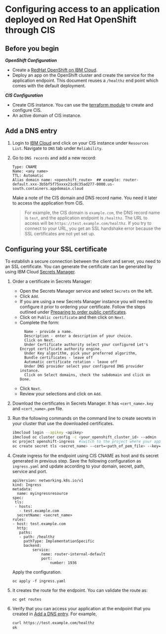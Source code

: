 # Configuring access to an application deployed on Red Hat OpenShift through CIS

## Before you begin

***OpenShift Configuration***

* Create a [RedHat OpenShift on IBM Cloud](https://cloud.ibm.com/docs/openshift?topic=openshift-getting-started&interface=ui).
* Deploy an app on the OpenShift cluster and create the service for the application endpoint. This document reuses a `/healthz` end point which comes with the default deployment.

***CIS Configuration***
* Create CIS instance. You can use the [terraform module](https://github.com/terraform-ibm-modules/terraform-ibm-cis) to create and configure CIS.
* An active domain of CIS instance.


## Add a DNS entry

1. Login to [IBM Cloud](https://cloud.ibm.com) and click on your CIS instance under `Resources List`. Navigate to `DNS` tab under `Reliability`.

2. Go to `DNS records` and add a new record:

   ```
   Type: CNAME
   Name: <any name>
   TTL: Automatic
   Alias domain name: <openshift_route>  ## example: router-default.xxx-3b5bf5f75xxxx21c8c35ad277-0000.us-south.containers.appdomain.cloud
   ```

   Make a note of the CIS domain and DNS record name. You need it later to access the application from CIS.

   >For example, the CIS domain is `example.com`, the DNS record name is `test`, and the application endpoint is `/healthz`. The URL to access will be `https://test.example.com/healthz`.  If you try to connect to your URL, you get an SSL handshake error because the SSL certificates are not yet set up.

## Configuring your SSL certificate

To establish a secure connection between the client and server, you need to an SSL certificate. You can generate the certificate can be generated by using IBM Cloud [Secrets Manager](https://cloud.ibm.com/catalog/services/secrets-manager). 

1. Order a certificate in Secrets Manager:

    * Open the Secrets Manager service and select `Secrets` on the left.
    * Click `Add`.
    * If you are using a new Secrets Manager instance you will need to configure it prior to ordering your certificate. Follow the steps outlined under [Preparing to order public certificates](https://cloud.ibm.com/docs/secrets-manager?topic=secrets-manager-prepare-order-certificates&interface=ui).
    * Click on `Public certificate` and then click on `Next`.
    * Complete the form:
      ```
        Name - provide a name.
        Description - enter a description of your choice.
        Click on Next.
        Under Certificate authority select your configured Let's Encrypt certificate authority engine.
        Under Key algorithm, pick your preferred algorithm,
        Bundle certificates - leave off
        Automatic certificate rotation - leave off
        Under DNS provider select your configured DNS provider instance.
        Click on Select domains, check the subdomain and click on Done.
      ```
    * Click `Next`.
    * Review your selections and click on `Add`.


4. Download the certificates in Secrets Manager. It has `<cert_name>.key` and `<cert_name>.pem` file.

5. Run the following commands on the command line to create secrets in your cluster that use the downloaded certificates.

   ```sh
   ibmcloud login --apikey <apikey>
   ibmcloud oc cluster config -c <your_openshift_cluster_id> --admin
   oc project openshift-ingress  #switch to the project where your application is deployed
   oc create secret tls <secret_name> --cert=<path_of_pem_file> --key=<path_of_key_file>
   ```

6. Create ingress for the endpoint using CIS CNAME as host and tls secret generated in previous step. Save the following configuration as `ingress.yaml` and update according to your domain, secret, path, service and port.

   ```
   apiVersion: networking.k8s.io/v1
   kind: Ingress
   metadata:
     name: myingressresource
   spec:
    tls:
    - hosts:
      - test.example.com
     secretName: <secret_name>
   rules:
   - host: test.example.com
     http:
      paths:
      - path: /healthz
        pathType: ImplementationSpecific
        backend:
            service:
                name: router-internal-default
                port:
                    number: 1936
   ```

   Apply the configuration.

   ```
   oc apply -f ingress.yaml
   ```

7. It creates the route for the endpoint. You can validate the route as:

   ```
   oc get routes
   ```

8. Verify that you can access your application at the endpoint that you created in [Add a DNS entry](#add-a-dns-entry). For example, 

    ```sh
    curl https://test.example.com/healthz
    ok
    ```
